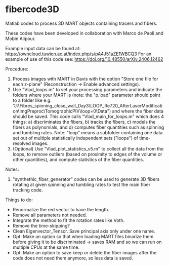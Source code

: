 # fibercode3D
Matlab codes to process 3D MART objects containing tracers and fibers.

These codes have been developed in collaboration with Marco de Paoli and Mobin Alipour.

Example input data can be found at: https://owncloud.tuwien.ac.at/index.php/s/pA4J51aZE1WBCQ3
For an example of use of this code see: https://doi.org/10.48550/arXiv.2406.12462

Procedure:
1. Process images with MART in Davis with the option "Store one file for each z-plane" (Reconstruction -> Enable advanced settings).
2. Use "Vlad_loops.m" to set your processing parameters and indicate the folders where your MART is (note: the "p.load" parameter should point to a folder like e.g. "J:\Fibres_spinning_close_wall_Day3\LOOP_Re720_AfterLaserModification\ImgPreproc\TomographicPIV\loop=0\Data\") and where the fiber data should be saved. This code calls "Vlad_main_for_loops.m" which does 4 things: a) discriminates the fibers, b) tracks the fibers, c) models the fibers as polynomials, and d) computes fiber quantities such as spinning and tumbling rates. Note: "loop" means a subfolder containing one data set out of multiple statistically independent sets ("loops") of time-resolved images.
3. (Optional) Use "Vlad_plot_statistics_v5.m" to collect all the data from the loops, to remove outliers (based on proximity to edges of the volume or other quantities), and compute statistics of the fiber quantities.

Notes:
1. "synthethic_fiber_generator" codes can be used to generate 3D fibers rotating at given spinning and tumbling rates to test the main fiber tracking code.


Things to do:
- Renormalize the red vector to have the length.
- Remove all parameters not needed.
- Integrate the method to fit the rotation rates like Voth.
- Remove the time-skipping?
- Clean Eigenvector_Tensor. Save principal axis only under one name.
- Opt: Make an option so that when loading MART files binarize them before giving it to be discriminated -> saves RAM and so we can run on multiple CPUs at the same time.
- Opt: Make an option to save keep or delete the fiber images after the code does not need them anymore, so less data is saved.
